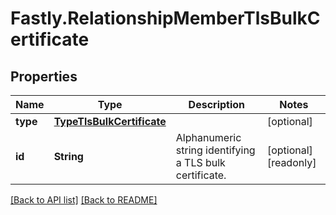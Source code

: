 # Fastly.RelationshipMemberTlsBulkCertificate

## Properties

Name | Type | Description | Notes
------------ | ------------- | ------------- | -------------
**type** | [**TypeTlsBulkCertificate**](TypeTlsBulkCertificate.md) |  | [optional] 
**id** | **String** | Alphanumeric string identifying a TLS bulk certificate. | [optional] [readonly] 



[[Back to API list]](../../README.md#endpoints) [[Back to README]](../../README.md)
